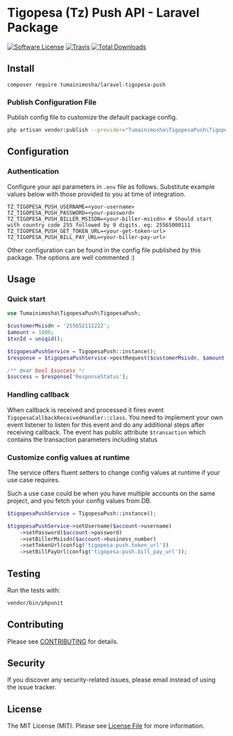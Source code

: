 # Tigopesa (Tz) Push API - Laravel Package

[![Software License](https://img.shields.io/badge/license-MIT-brightgreen.svg?style=flat-square)](LICENSE.md)
[![Travis](https://img.shields.io/travis/tumainimosha/laravel-tigopesa-push.svg?style=flat-square)]()
[![Total Downloads](https://img.shields.io/packagist/dt/tumainimosha/laravel-tigopesa-push.svg?style=flat-square)](https://packagist.org/packages/tumainimosha/laravel-tigopesa-push)

## Install
`composer require tumainimosha/laravel-tigopesa-push`

### Publish Configuration File

Publish config file to customize the default package config.

```bash
php artisan vendor:publish --provider="Tumainimosha\TigopesaPush\TigopesaPushServiceProvider" --tag="config"
```

## Configuration

### Authentication

Configure your api parameters in `.env` file as follows. Substitute example values below with those provided to you at time of integration.

```dotenv
TZ_TIGOPESA_PUSH_USERNAME=<your-username>
TZ_TIGOPESA_PUSH_PASSWORD=<your-password>
TZ_TIGOPESA_PUSH_BILLER_MSISDN=<your-biller-msisdn> # Should start with country code 255 followed by 9 digits. eg: 25565000111
TZ_TIGOPESA_PUSH_GET_TOKEN_URL=<your-get-token-url>
TZ_TIGOPESA_PUSH_BILL_PAY_URL=<your-biller-pay-url>
```

Other configuration can be found in the config file published by this package. The options are well commented :)

## Usage

### Quick start

```php
use Tumainimosha\TigopesaPush\TigopesaPush;

$customerMsisdn = '255652111222';
$amount = 1000;
$txnId = uniqid();

$tigopesaPushService = TigopesaPush::instance();
$response = $tigopesaPushService->postRequest($customerMsisdn, $amount, $txnId);

/** @var bool $success */
$success = $response['ResponseStatus'];
```

### Handling callback

When callback is received and processed it fires event `TigopesaCallbackReceivedHandler::class`.
You need to implement your own event listener to listen for this event and do any additional steps after receiving callback.
The event has public attribute `$transaction` which contains the transaction parameters including status

### Customize config values at runtime

The service offers fluent setters to change config values at runtime if your use case requires.

Such a use case could be when you have multiple accounts on the same project, and you fetch your config values from DB.

```php
$tigopesaPushService = TigopesaPush::instance();

$tigopesaPushService->setUsername($account->username)
    ->setPassword($account->password)
    ->setBillerMsisdn($account->business_number)
    ->setTokenUrl(config('tigopesa-push.token_url'))
    ->setBillPayUrl(config('tigopesa-push.bill_pay_url'));
```
## Testing
Run the tests with:

``` bash
vendor/bin/phpunit
```

## Contributing
Please see [CONTRIBUTING](CONTRIBUTING.md) for details.

## Security
If you discover any security-related issues, please email instead of using the issue tracker.

## License
The MIT License (MIT). Please see [License File](/LICENSE.md) for more information.

